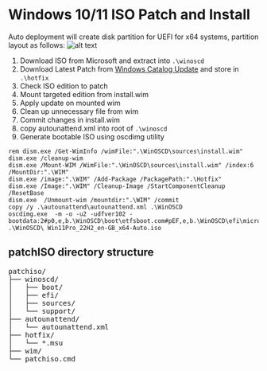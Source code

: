 # Windows 10/11 ISO Patch and Install

Auto deployment will create disk partition for UEFI for x64 systems, partition layout as follows:
![alt text](https://learn.microsoft.com/en-us/windows-hardware/manufacture/desktop/images/dep-win10-partitions-uefi.png?view=windows-11 "UEFI Partition Layout")


1. Download ISO from Microsoft and extract into `.\winoscd`
2. Download Latest Patch from [Windows Catalog Update](https://www.catalog.update.microsoft.com/) and store in `.\hotfix`
3. Check ISO edition to patch 
4. Mount targeted edition from install.wim 
5. Apply update on mounted wim
6. Clean up unnecessary file from wim
7. Commit changes in install.wim
8. copy autounattend.xml into root of `.\winoscd`
9. Generate bootable ISO using oscdimg utility

```
rem dism.exe /Get-WimInfo /wimFile:".\WinOSCD\sources\install.wim"
dism.exe /cleanup-wim
dism.exe /Mount-WIM /WimFile:".\WinOSCD\sources\install.wim" /index:6 /MountDir:".\WIM"
dism.exe /image:".\WIM" /Add-Package /PackagePath:".\Hotfix"
dism.exe /Image:".\WIM" /Cleanup-Image /StartComponentCleanup /ResetBase
dism.exe  /Unmount-wim /mountdir:".\WIM" /commit
copy /y .\autounattend\autounattend.xml .\WinOSCD
oscdimg.exe  -m -o -u2 -udfver102 -bootdata:2#p0,e,b.\WinOSCD\boot\etfsboot.com#pEF,e,b.\WinOSCD\efi\microsoft\boot\Efisys.bin .\WinOSCD\ Win11Pro_22H2_en-GB_x64-Auto.iso
```

## patchISO directory structure
<pre>
patchiso/
├── winoscd/
│   ├── boot/
│   ├── efi/
│   ├── sources/
│   └── support/
├── autounattend/
│   └── autounattend.xml
├── hotfix/
│   └── *.msu
├── wim/
└── patchiso.cmd
</pre>
